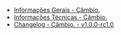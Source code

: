 - [Informações Gerais - Câmbio.](../../../../../../../OF/Open%20Finance%20Brasil/Especifica%c3%a7%c3%b5es%20de%20APIs/Dados%20do%20Cliente%20%e2%80%93%20DC/[DC]%20API%20-%20C%c3%a2mbio/Hist%c3%b3rico%20de%20Especifica%c3%a7%c3%b5es%20-%20[DC]%20C%c3%a2mbio/v1.0.0-rc1.0%20-%20C%c3%a2mbio./Informa%c3%a7%c3%b5es%20Gerais%20-%20C%c3%a2mbio.)
- [Informações Técnicas - Câmbio.](../../../../../../../OF/Open%20Finance%20Brasil/Especifica%c3%a7%c3%b5es%20de%20APIs/Dados%20do%20Cliente%20%e2%80%93%20DC/[DC]%20API%20-%20C%c3%a2mbio/Hist%c3%b3rico%20de%20Especifica%c3%a7%c3%b5es%20-%20[DC]%20C%c3%a2mbio/v1.0.0-rc1.0%20-%20C%c3%a2mbio./Informa%c3%a7%c3%b5es%20T%c3%a9cnicas%20-%20C%c3%a2mbio.)
- [Changelog - Câmbio. - v1.0.0-rc1.0](../../../../../../../OF/Open%20Finance%20Brasil/Especifica%c3%a7%c3%b5es%20de%20APIs/Dados%20do%20Cliente%20%e2%80%93%20DC/[DC]%20API%20-%20C%c3%a2mbio/Hist%c3%b3rico%20de%20Especifica%c3%a7%c3%b5es%20-%20[DC]%20C%c3%a2mbio/v1.0.0-rc1.0%20-%20C%c3%a2mbio./Changelog%20-%20C%c3%a2mbio.%20-%20v1.0.0-rc1.0)